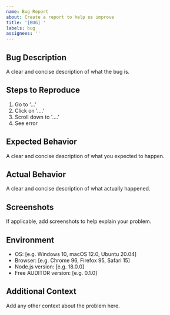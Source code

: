 ```yaml
---
name: Bug Report
about: Create a report to help us improve
title: '[BUG] '
labels: bug
assignees: ''
---
```


## Bug Description
A clear and concise description of what the bug is.

## Steps to Reproduce
1. Go to '...'
2. Click on '....'
3. Scroll down to '....'
4. See error

## Expected Behavior
A clear and concise description of what you expected to happen.

## Actual Behavior
A clear and concise description of what actually happened.

## Screenshots
If applicable, add screenshots to help explain your problem.

## Environment
- OS: [e.g. Windows 10, macOS 12.0, Ubuntu 20.04]
- Browser: [e.g. Chrome 96, Firefox 95, Safari 15]
- Node.js version: [e.g. 18.0.0]
- Free AUDITOR version: [e.g. 0.1.0]

## Additional Context
Add any other context about the problem here.